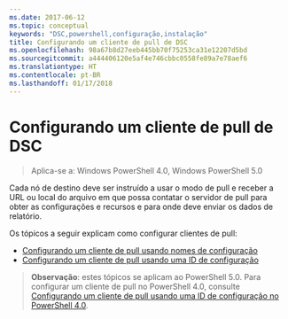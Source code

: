 ```yaml
---
ms.date: 2017-06-12
ms.topic: conceptual
keywords: "DSC,powershell,configuração,instalação"
title: Configurando um cliente de pull de DSC
ms.openlocfilehash: 98a67b8d27eeb445bb70f75253ca31e12207d5bd
ms.sourcegitcommit: a444406120e5af4e746cbbc0558fe89a7e78aef6
ms.translationtype: HT
ms.contentlocale: pt-BR
ms.lasthandoff: 01/17/2018
---
```

# <a name="setting-up-a-dsc-pull-client"></a>Configurando um cliente de pull de DSC

> Aplica-se a: Windows PowerShell 4.0, Windows PowerShell 5.0

Cada nó de destino deve ser instruído a usar o modo de pull e receber a URL ou local do arquivo em que possa contatar o servidor de pull para obter as configurações e recursos e para onde deve enviar os dados de relatório.


Os tópicos a seguir explicam como configurar clientes de pull:

* [Configurando um cliente de pull usando nomes de configuração](pullClientConfigNames.md)
* [Configurando um cliente de pull usando uma ID de configuração](pullClientConfigID.md)

> **Observação**: estes tópicos se aplicam ao PowerShell 5.0. Para configurar um cliente de pull no PowerShell 4.0, consulte [Configurando um cliente de pull usando uma ID de configuração no PowerShell 4.0](pullClientConfigID4.md).

